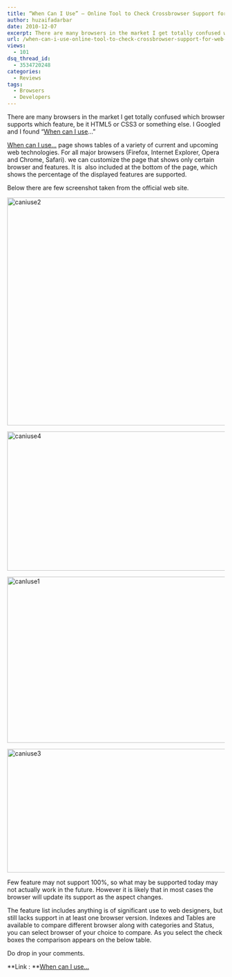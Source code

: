 ```yaml
---
title: “When Can I Use” – Online Tool to Check Crossbrowser Support for Web Standards
author: huzaifadarbar
date: 2010-12-07
excerpt: There are many browsers in the market I get totally confused which browser supports which feature, be it HTML5 or CSS3 or something else. I Googled and I found “When can I use...”
url: /when-can-i-use-online-tool-to-check-crossbrowser-support-for-web-standards/
views:
  - 101
dsq_thread_id:
  - 3534720248
categories:
  - Reviews
tags:
  - Browsers
  - Developers
---
```

There are many browsers in the market I get totally confused which browser supports which feature, be it HTML5 or CSS3 or something else. I Googled and I found “<a href="http://caniuse.com/" onclick="_gaq.push(['_trackEvent', 'outbound-article', 'http://caniuse.com/', 'When can I use']);" >When can I use</a>&#8230;”

<a href="http://caniuse.com/" onclick="_gaq.push(['_trackEvent', 'outbound-article', 'http://caniuse.com/', 'When can I use…']);" >When can I use…</a> page shows tables of a variety of current and upcoming web technologies. For all major browsers (Firefox, Internet Explorer, Opera and Chrome, Safari). we can customize the page that shows only certain browser and features. It is  also included at the bottom of the page, which shows the percentage of the displayed features are supported.

Below there are few screenshot taken from the official web site.

[<img class="wp-image-54799" style="padding-left: 0px;padding-right: 0px;padding-top: 0px;border: 0px" src="http://cdn.devilsworkshop.org/files/2010/12/caniuse2_thumb.png" border="0" alt="caniuse2" width="600" height="527" />][1]

[<img style="padding-left: 0px;padding-right: 0px;padding-top: 0px;border: 0px" src="http://cdn.devilsworkshop.org/files/2010/12/caniuse4_thumb.png" border="0" alt="caniuse4" width="600" height="322" />][2]

[<img style="padding-left: 0px;padding-right: 0px;padding-top: 0px;border: 0px" src="http://cdn.devilsworkshop.org/files/2010/12/canIuse1_thumb.png" border="0" alt="canIuse1" width="600" height="384" />][3]

[<img style="padding-left: 0px;padding-right: 0px;padding-top: 0px;border: 0px" src="http://cdn.devilsworkshop.org/files/2010/12/caniuse3_thumb.png" border="0" alt="caniuse3" width="600" height="286" />][4]

Few feature may not support 100%, so what may be supported today may not actually work in the future. However it is likely that in most cases the browser will update its support as the aspect changes.

The feature list includes anything is of significant use to web designers, but still lacks support in at least one browser version. Indexes and Tables are available to compare different browser along with categories and Status, you can select browser of your choice to compare. As you select the check boxes the comparison appears on the below table.

Do drop in your comments.

**Link : **<a href="http://caniuse.com/" onclick="_gaq.push(['_trackEvent', 'outbound-article', 'http://caniuse.com/', 'When can I use…']);" >When can I use…</a>

 [1]: http://cdn.devilsworkshop.org/files/2010/12/caniuse2.png
 [2]: http://cdn.devilsworkshop.org/files/2010/12/caniuse4.png
 [3]: http://cdn.devilsworkshop.org/files/2010/12/canIuse1.png
 [4]: http://cdn.devilsworkshop.org/files/2010/12/caniuse3.png
